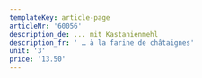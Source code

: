 ```yaml
---
templateKey: article-page
articleNr: '60056'
description_de: ... mit Kastanienmehl
description_fr: ' … à la farine de châtaignes'
unit: '3'
price: '13.50'
---
```


